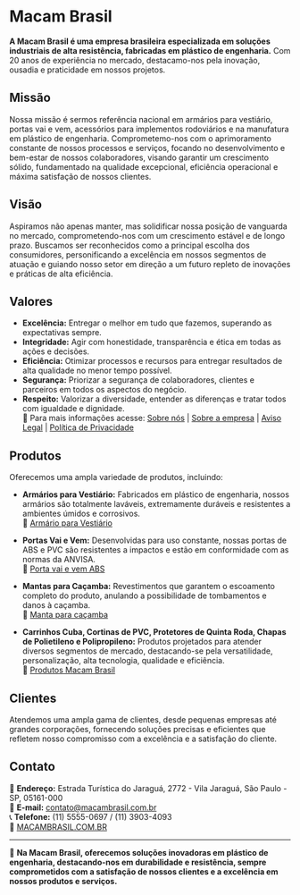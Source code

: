 # Macam Brasil

**A Macam Brasil é uma empresa brasileira especializada em soluções industriais de alta resistência, fabricadas em plástico de engenharia.** Com 20 anos de experiência no mercado, destacamo-nos pela inovação, ousadia e praticidade em nossos projetos.  


## Missão

Nossa missão é sermos referência nacional em armários para vestiário, portas vai e vem, acessórios para implementos rodoviários e na manufatura em plástico de engenharia. Comprometemo-nos com o aprimoramento constante de nossos processos e serviços, focando no desenvolvimento e bem-estar de nossos colaboradores, visando garantir um crescimento sólido, fundamentado na qualidade excepcional, eficiência operacional e máxima satisfação de nossos clientes.  


## Visão

Aspiramos não apenas manter, mas solidificar nossa posição de vanguarda no mercado, comprometendo-nos com um crescimento estável e de longo prazo. Buscamos ser reconhecidos como a principal escolha dos consumidores, personificando a excelência em nossos segmentos de atuação e guiando nosso setor em direção a um futuro repleto de inovações e práticas de alta eficiência.  


## Valores

- **Excelência:** Entregar o melhor em tudo que fazemos, superando as expectativas sempre.  
- **Integridade:** Agir com honestidade, transparência e ética em todas as ações e decisões.  
- **Eficiência:** Otimizar processos e recursos para entregar resultados de alta qualidade no menor tempo possível.  
- **Segurança:** Priorizar a segurança de colaboradores, clientes e parceiros em todos os aspectos do negócio.  
- **Respeito:** Valorizar a diversidade, entender as diferenças e tratar todos com igualdade e dignidade.  
🔗 Para mais informações acesse: [Sobre nós](https://www.macambrasil.com.br) | [Sobre a empresa](https://www.macambrasil.com.br/sobre/) | [Aviso Legal](https://www.macambrasil.com.br/aviso-legal-macam-brasil/) | [Política de Privacidade](https://www.macambrasil.com.br/politica-de-privacidade-da-macam-brasil/)


## Produtos

Oferecemos uma ampla variedade de produtos, incluindo:

- **Armários para Vestiário:** Fabricados em plástico de engenharia, nossos armários são totalmente laváveis, extremamente duráveis e resistentes a ambientes úmidos e corrosivos.  
🔗 [Armário para Vestiário](https://www.macambrasil.com.br/produtos/armario-para-vestiario/)

- **Portas Vai e Vem:** Desenvolvidas para uso constante, nossas portas de ABS e PVC são resistentes a impactos e estão em conformidade com as normas da ANVISA.  
🔗 [Porta vai e vem ABS](https://www.macambrasil.com.br/portas-vai-e-vem/)

- **Mantas para Caçamba:** Revestimentos que garantem o escoamento completo do produto, anulando a possibilidade de tombamentos e danos à caçamba.  
🔗 [Manta para caçamba](https://www.macambrasil.com.br/manta-para-cacamba-macamtruck/)

- **Carrinhos Cuba, Cortinas de PVC, Protetores de Quinta Roda, Chapas de Polietileno e Polipropileno:** Produtos projetados para atender diversos segmentos de mercado, destacando-se pela versatilidade, personalização, alta tecnologia, qualidade e eficiência.  
🔗 [Produtos Macam Brasil](https://www.macambrasil.com.br/produtos/)

## Clientes

Atendemos uma ampla gama de clientes, desde pequenas empresas até grandes corporações, fornecendo soluções precisas e eficientes que refletem nosso compromisso com a excelência e a satisfação do cliente.  


## Contato

📍 **Endereço:** Estrada Turística do Jaraguá, 2772 - Vila Jaraguá, São Paulo - SP, 05161-000  
📧 **E-mail:** [contato@macambrasil.com.br](mailto:contato@macambrasil.com.br)  
📞 **Telefone:** (11) 5555-0697 / (11) 3903-4093  
🔗 [MACAMBRASIL.COM.BR](https://www.macambrasil.com.br)

---

🚀 **Na Macam Brasil, oferecemos soluções inovadoras em plástico de engenharia, destacando-nos em durabilidade e resistência, sempre comprometidos com a satisfação de nossos clientes e a excelência em nossos produtos e serviços.**
